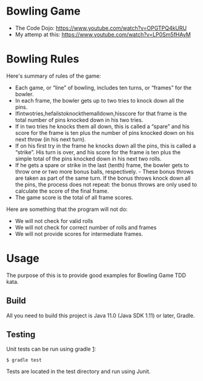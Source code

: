 # Bowling Game

* The Code Dojo: https://www.youtube.com/watch?v=OPGTPQ4kURU
* My attemp at this: https://www.youtube.com/watch?v=LP0Sm5fHAyM

# Bowling Rules

Here's summary of rules of the game: 
- Each game, or “line” of bowling, includes ten turns, or “frames” for the bowler.
- In each frame, the bowler gets up to two tries to knock down all the pins.
- Ifintwotries,hefailstoknockthemalldown,hisscore for that frame is the total number of pins knocked down in his two tries.
- If in two tries he knocks them all down, this is called a “spare” and his score for the frame is ten plus the number of pins knocked down on his next throw (in his next turn).
- If on his first try in the frame he knocks down all the pins, this is called a “strike”. His turn is over, and his score for the frame is ten plus the simple total of the pins knocked down in his next two rolls.
- If he gets a spare or strike in the last (tenth) frame, the bowler gets to throw one or two more bonus balls, respectively. - These bonus throws are taken as part of the same turn. If the bonus throws knock down all the pins, the process does not repeat: the bonus throws are only used to calculate the score of the final frame.
- The game score is the total of all frame scores.

Here are something that the program will not do:
- We will not check for valid rolls
- We will not check for correct number of rolls and frames
- We will not provide scores for intermediate frames.

# Usage

The purpose of this is to provide good examples for Bowling Game TDD kata.

Build
-----

All you need to build this project is Java 11.0 (Java SDK 1.11) or later, Gradle.

Testing
-------

Unit tests can be run using gradle [1]:

    $ gradle test

[1]: http://gradle.org/

Tests are located in the test directory and run using Junit.
